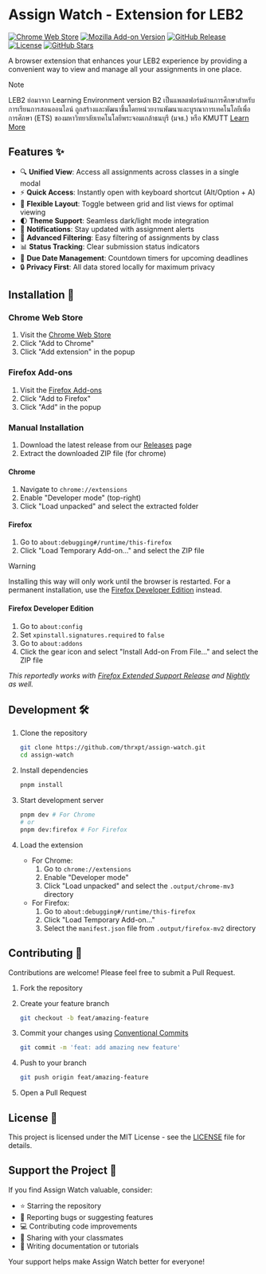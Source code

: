 # Assign Watch - Extension for LEB2

[![Chrome Web Store](https://img.shields.io/chrome-web-store/v/dedhfmakhbgeopgdipofgooiibkanfad?logo=googlechrome&logoColor=white&color=4285F4)](https://chromewebstore.google.com/detail/dedhfmakhbgeopgdipofgooiibkanfad)
[![Mozilla Add-on Version](https://img.shields.io/amo/v/assign-watch?logo=firefoxbrowser&logoColor=white&color=FF7139)](https://addons.mozilla.org/en-US/firefox/addon/assign-watch)
[![GitHub Release](https://img.shields.io/github/v/release/thrxpt/assign-watch)](https://github.com/thrxpt/assign-watch/releases/latest)
[![License](https://img.shields.io/github/license/thrxpt/assign-watch)](LICENSE)
[![GitHub Stars](https://img.shields.io/github/stars/thrxpt/assign-watch)](https://github.com/thrxpt/assign-watch/stargazers)

A browser extension that enhances your LEB2 experience by providing a convenient way to view and manage all your assignments in one place.

> [!NOTE]
> LEB2 ย่อมาจาก Learning Environment version B2 เป็นแพลตฟอร์มด้านการศึกษาสำหรับการเรียนการสอนออนไลน์ ถูกสร้างและพัฒนาขึ้นโดยหน่วยงานพัฒนาและบูรณาการเทคโนโลยีเพื่อการศึกษา (ETS) ของมหาวิทยาลัยเทคโนโลยีพระจอมเกล้าธนบุรี (มจธ.) หรือ KMUTT
> [Learn More](https://www.leb2.org/what-is-leb2)

## Features ✨

- 🔍 **Unified View**: Access all assignments across classes in a single modal
- ⚡ **Quick Access**: Instantly open with keyboard shortcut (Alt/Option + A)
- 📱 **Flexible Layout**: Toggle between grid and list views for optimal viewing
- 🌓 **Theme Support**: Seamless dark/light mode integration
- 🔔 **Notifications**: Stay updated with assignment alerts
- 🎯 **Advanced Filtering**: Easy filtering of assignments by class
- 📊 **Status Tracking**: Clear submission status indicators
- 📅 **Due Date Management**: Countdown timers for upcoming deadlines
- 🔒 **Privacy First**: All data stored locally for maximum privacy

## Installation 🚀

### Chrome Web Store

1. Visit the [Chrome Web Store](https://chromewebstore.google.com/detail/dedhfmakhbgeopgdipofgooiibkanfad)
2. Click "Add to Chrome"
3. Click "Add extension" in the popup

### Firefox Add-ons

1. Visit the [Firefox Add-ons](https://addons.mozilla.org/en-US/firefox/addon/assign-watch)
2. Click "Add to Firefox"
3. Click "Add" in the popup

### Manual Installation

1. Download the latest release from our [Releases](https://github.com/thrxpt/assign-watch/releases) page
2. Extract the downloaded ZIP file (for chrome)

#### Chrome

1. Navigate to `chrome://extensions`
2. Enable "Developer mode" (top-right)
3. Click "Load unpacked" and select the extracted folder

#### Firefox

1. Go to `about:debugging#/runtime/this-firefox`
2. Click "Load Temporary Add-on..." and select the ZIP file

> [!WARNING]
> Installing this way will only work until the browser is restarted. For a permanent installation, use the [Firefox Developer Edition](https://www.mozilla.org/en-US/firefox/developer) instead.

#### Firefox Developer Edition

1. Go to `about:config`
2. Set `xpinstall.signatures.required` to `false`
3. Go to `about:addons`
4. Click the gear icon and select "Install Add-on From File..." and select the ZIP file

_This reportedly works with [Firefox Extended Support Release](https://www.mozilla.org/en-US/firefox/enterprise) and [Nightly](https://www.mozilla.org/en-US/firefox/channel/desktop) as well._

## Development 🛠️

1. Clone the repository

   ```bash
   git clone https://github.com/thrxpt/assign-watch.git
   cd assign-watch
   ```

2. Install dependencies

   ```bash
   pnpm install
   ```

3. Start development server

   ```bash
   pnpm dev # For Chrome
   # or
   pnpm dev:firefox # For Firefox
   ```

4. Load the extension
   - For Chrome:
     1. Go to `chrome://extensions`
     2. Enable "Developer mode"
     3. Click "Load unpacked" and select the `.output/chrome-mv3` directory
   - For Firefox:
     1. Go to `about:debugging#/runtime/this-firefox`
     2. Click "Load Temporary Add-on..."
     3. Select the `manifest.json` file from `.output/firefox-mv2` directory

## Contributing 🤝

Contributions are welcome! Please feel free to submit a Pull Request.

1. Fork the repository
2. Create your feature branch

   ```bash
   git checkout -b feat/amazing-feature
   ```

3. Commit your changes using [Conventional Commits](https://www.conventionalcommits.org)

   ```bash
   git commit -m 'feat: add amazing new feature'
   ```

4. Push to your branch

   ```bash
   git push origin feat/amazing-feature
   ```

5. Open a Pull Request

## License 📝

This project is licensed under the MIT License - see the [LICENSE](LICENSE) file for details.

## Support the Project 💝

If you find Assign Watch valuable, consider:

- ⭐ Starring the repository
- 🐛 Reporting bugs or suggesting features
- 💻 Contributing code improvements
- 📢 Sharing with your classmates
- 📝 Writing documentation or tutorials

Your support helps make Assign Watch better for everyone!
